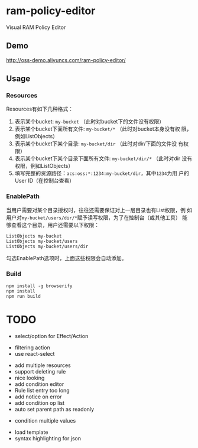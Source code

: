 # ram-policy-editor

Visual RAM Policy Editor

## Demo

http://oss-demo.aliyuncs.com/ram-policy-editor/

## Usage

### Resources

Resources有如下几种格式：

1. 表示某个bucket: `my-bucket` （此时对bucket下的文件没有权限）
2. 表示某个bucket下面所有文件: `my-bucket/*` （此时对bucket本身没有权
   限，例如ListObjects）
3. 表示某个bucket下某个目录: `my-bucket/dir` （此时对dir/下面的文件没
   有权限）
4. 表示某个bucket下某个目录下面所有文件: `my-bucket/dir/*` （此时对dir
   没有权限，例如ListObjects）
5. 填写完整的资源路径：`acs:oss:*:1234:my-bucket/dir`，其中`1234`为用
   户的User ID（在控制台查看）

### EnablePath

当用户需要对某个目录授权时，往往还需要保证对上一层目录也有List权限，例
如用户对`my-bucket/users/dir/*`赋予读写权限，为了在控制台（或其他工具）
能够查看这个目录，用户还需要以下权限：

```
ListObjects my-bucket
ListObjects my-bucket/users
ListObjects my-bucket/users/dir
```

勾选EnablePath选项时，上面这些权限会自动添加。

### Build

```
npm install -g browserify
npm install
npm run build
```

# TODO

+ select/option for Effect/Action
* filtering action
* use react-select
+ add multiple resources
+ support deleting rule
+ nice looking
+ add condition editor
+ Rule list entry too long
+ add notice on error
+ add condition op list
+ auto set parent path as readonly
* condition multiple values
- load template
- syntax highlighting for json
